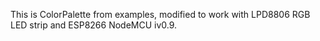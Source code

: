 This is ColorPalette from examples, modified to work with 
LPD8806 RGB LED strip and ESP8266 NodeMCU iv0.9.
